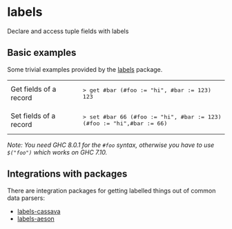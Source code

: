 # labels

Declare and access tuple fields with labels

## Basic examples

Some trivial examples provided by the
[labels](https://github.com/chrisdone/labels/tree/master/labels) package.

<table>
<tr><td>Get fields of a record</td><td><pre lang="haskell">
> get #bar (#foo := "hi", #bar := 123)
123
</pre></td></tr>
<tr><td>Set fields of a record</td><td><pre lang="haskell">
> set #bar 66 (#foo := "hi", #bar := 123)
(#foo := "hi",#bar := 66)
</pre></td></tr>
</table>

*Note: You need GHC 8.0.1 for the `#foo` syntax, otherwise you have to
 use `$("foo")` which works on GHC 7.10.*

## Integrations with packages

There are integration packages for getting labelled things out of
common data parsers:

* [labels-cassava](https://github.com/chrisdone/labels/tree/master/labels-cassava)
* [labels-aeson](https://github.com/chrisdone/labels/tree/master/labels-aeson)
